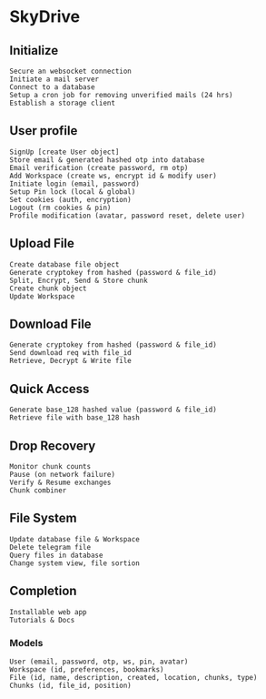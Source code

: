# SkyDrive

## Initialize

    Secure an websocket connection
    Initiate a mail server
    Connect to a database
    Setup a cron job for removing unverified mails (24 hrs)
    Establish a storage client

## User profile

    SignUp [create User object]
    Store email & generated hashed otp into database
    Email verification (create password, rm otp)
    Add Workspace (create ws, encrypt id & modify user)
    Initiate login (email, password)
    Setup Pin lock (local & global)
    Set cookies (auth, encryption)
    Logout (rm cookies & pin)
    Profile modification (avatar, password reset, delete user)

## Upload File

    Create database file object
    Generate cryptokey from hashed (password & file_id)
    Split, Encrypt, Send & Store chunk
    Create chunk object
    Update Workspace

## Download File

    Generate cryptokey from hashed (password & file_id)
    Send download req with file_id
    Retrieve, Decrypt & Write file

## Quick Access

    Generate base_128 hashed value (password & file_id)
    Retrieve file with base_128 hash

## Drop Recovery

    Monitor chunk counts
    Pause (on network failure)
    Verify & Resume exchanges
    Chunk combiner

## File System

    Update database file & Workspace
    Delete telegram file
    Query files in database
    Change system view, file sortion

## Completion

    Installable web app
    Tutorials & Docs

### Models

    User (email, password, otp, ws, pin, avatar)
    Workspace (id, preferences, bookmarks)
    File (id, name, description, created, location, chunks, type)
    Chunks (id, file_id, position)
